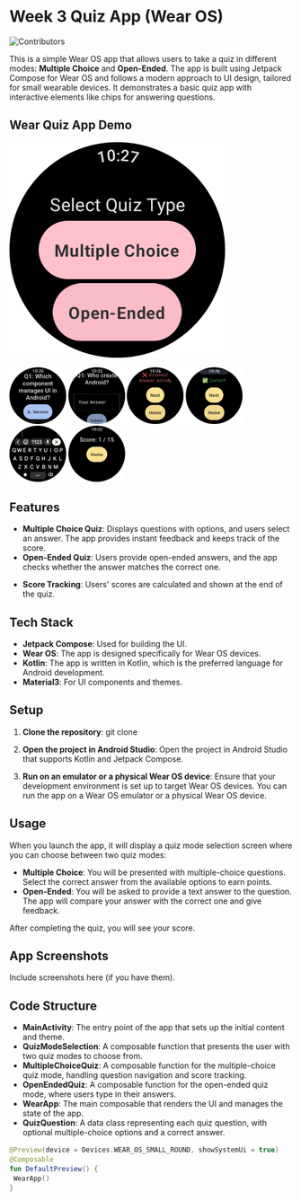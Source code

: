 # Week 3 Quiz App (Wear OS)
![Contributors](https://img.shields.io/badge/contributor-PiranitaGomez-pink)

This is a simple Wear OS app that allows users to take a quiz in different modes: **Multiple Choice** and **Open-Ended**. The app is built using Jetpack Compose for Wear OS and follows a modern approach to UI design, tailored for small wearable devices. It demonstrates a basic quiz app with interactive elements like chips for answering questions.

## Wear Quiz App Demo
[![Wear Quiz App](quizAppDemo/homeScreen.png)](https://github.com/user-attachments/assets/8e177892-2f42-44ea-bbf5-e27c83051f9e)

<img src="quizAppDemo/multichoice.png" alt="Multiple choice questions" width="20%"/> <img src="quizAppDemo/openend.png" alt="Open-ended questions" width="20%"/> <img src="quizAppDemo/incorrect.png" alt="Incorrect answers" width="20%"/>
<img src="quizAppDemo/correct.png" alt="Correct answers" width="20%"/> <img src="quizAppDemo/typeanswer.png" alt="Pop-up keyboard" width="20%"/> <img src="quizAppDemo/score.png" alt="Score" width="20%"/>


## Features

- **Multiple Choice Quiz**: Displays questions with options, and users select an answer. The app provides instant feedback and keeps track of the score.
- **Open-Ended Quiz**: Users provide open-ended answers, and the app checks whether the answer matches the correct one.
<!--- **Splash Screen**: The app includes a splash screen when it starts.-->
- **Score Tracking**: Users' scores are calculated and shown at the end of the quiz.

## Tech Stack

- **Jetpack Compose**: Used for building the UI.
- **Wear OS**: The app is designed specifically for Wear OS devices.
- **Kotlin**: The app is written in Kotlin, which is the preferred language for Android development.
- **Material3**: For UI components and themes.

## Setup

1. **Clone the repository**: git clone <repository-url>

2. **Open the project in Android Studio**:
Open the project in Android Studio that supports Kotlin and Jetpack Compose.

3. **Run on an emulator or a physical Wear OS device**:
Ensure that your development environment is set up to target Wear OS devices. You can run the app on a Wear OS emulator or a physical Wear OS device.

## Usage

When you launch the app, it will display a quiz mode selection screen where you can choose between two quiz modes:

- **Multiple Choice**: You will be presented with multiple-choice questions. Select the correct answer from the available options to earn points.
- **Open-Ended**: You will be asked to provide a text answer to the question. The app will compare your answer with the correct one and give feedback.

After completing the quiz, you will see your score.

## App Screenshots

Include screenshots here (if you have them).

## Code Structure

- **MainActivity**: The entry point of the app that sets up the initial content and theme.
- **QuizModeSelection**: A composable function that presents the user with two quiz modes to choose from.
- **MultipleChoiceQuiz**: A composable function for the multiple-choice quiz mode, handling question navigation and score tracking.
- **OpenEndedQuiz**: A composable function for the open-ended quiz mode, where users type in their answers.
- **WearApp**: The main composable that renders the UI and manages the state of the app.
- **QuizQuestion**: A data class representing each quiz question, with optional multiple-choice options and a correct answer.

```kotlin
@Preview(device = Devices.WEAR_OS_SMALL_ROUND, showSystemUi = true)
@Composable
fun DefaultPreview() {
 WearApp()
}
